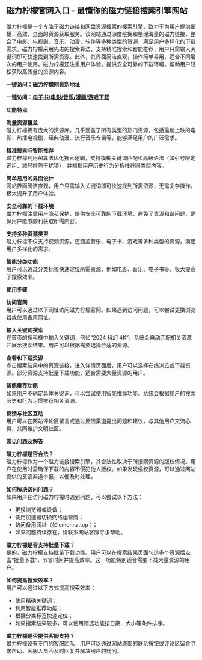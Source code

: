 <h2>磁力柠檬官网入口 - 最懂你的磁力链接搜索引擎网站</h2>
<p>磁力柠檬是一个专注于磁力链接和网盘资源搜索的搜索引擎，致力于为用户提供便捷、高效、全面的资源获取服务。该网站通过深度挖掘和整理海量的磁力链接，整合了电影、电视剧、音乐、动漫、软件等多种类型的资源，满足用户多样化的下载需求。磁力柠檬采用先进的搜索算法，支持精准搜索和智能推荐，用户只需输入关键词即可快速找到所需资源。此外，其界面简洁直观，操作简单易用，适合不同层次的用户使用。磁力柠檬还注重用户体验，提供安全可靠的下载环境，帮助用户轻松获取高质量的资源内容。</p>
<p><strong>一键访问：</strong><a href="https://ciliningmeng.sodanav.com/"><strong>磁力柠檬网最新地址</strong></a></p>
<p><strong>一键访问：</strong><a href="https://wangpanziyuan.pages.dev/"><strong>电子书/电影/音乐/漫画/游戏下载</strong></a></p>
<p><strong>功能特点</strong></p>
<p><strong>海量资源覆盖</strong><br>磁力柠檬拥有庞大的资源库，几乎涵盖了所有类型的热门资源，包括最新上映的电影、热播电视剧、经典动漫、流行音乐专辑等，能够满足用户的广泛需求。</p>
<p><strong>精准搜索与智能推荐</strong><br>磁力柠檬利用AI算法优化搜索逻辑，支持模糊关键词匹配和高级语法（如引号限定词组、减号排除干扰项），并根据用户历史行为分析推荐同类型内容。</p>
<p><strong>简单易用的界面设计</strong><br>网站界面简洁直观，用户只需输入关键词即可快速找到所需资源，无需复杂操作，极大提升了用户体验。</p>
<p><strong>安全可靠的下载环境</strong><br>磁力柠檬注重用户隐私保护，提供安全可靠的下载环境，避免了资源和谐问题，确保用户能够顺利获取所需内容。</p>
<p><strong>支持多种资源类型</strong><br>磁力柠檬不仅支持视频资源，还涵盖音乐、电子书、游戏等多种类型的资源，满足用户多样化的需求。</p>
<p><strong>智能分类功能</strong><br>用户可以通过分类标签快速定位所需资源，例如电影、音乐、电子书等，极大提高了搜索效率。</p>
<p><strong>使用步骤</strong></p>
<p><strong>访问官网</strong><br>用户可以通过以下网址访问磁力柠檬官网。如果遇到访问问题，可以尝试更换浏览器或使用备用网址。</p>
<p><strong>输入关键词搜索</strong><br>在首页的搜索框中输入关键词，例如“2024 科幻 4K”，系统会自动匹配相关资源并展示搜索结果。用户可以根据需要选择合适的资源。</p>
<p><strong>查看和下载资源</strong><br>点击搜索结果中的资源链接，进入详情页面后，用户可以选择在线浏览或下载资源。部分资源支持批量下载功能，适合需要大量资源的用户。</p>
<p><strong>智能推荐功能</strong><br>如果用户不确定具体关键词，可以尝试使用智能推荐功能。系统会根据用户的搜索历史和行为习惯推荐相关资源。</p>
<p><strong>反馈与社区互动</strong><br>用户可以在网站评论区留言或通过反馈渠道提出问题和建议，与其他用户交流心得，共同维护文明社区。</p>
<p><strong>常见问题及解答</strong></p>
<p><strong>磁力柠檬是否合法？</strong><br>磁力柠檬作为一个磁力链接搜索引擎，其合法性取决于所搜索资源的版权情况。用户在使用时需确保下载的内容不侵犯他人版权。如果发现侵权资源，可以通过网站提供的反馈渠道举报，以便及时处理。</p>
<p><strong>如何解决访问问题？</strong><br>如果用户在访问磁力柠檬时遇到问题，可以尝试以下方法：</p>
<ul>
	<li>更换浏览器或设备；</li>
	<li>使用加速器切换网络运营商；</li>
	<li>访问备用网址（如lemonnz.top ）；</li>
	<li>如果问题持续存在，请联系网站客服寻求帮助。</li>
</ul>
<p><strong>磁力柠檬是否支持批量下载？</strong><br>是的，磁力柠檬支持批量下载功能。用户可以在搜索结果页面勾选多个资源后点击“批量下载”，节省时间并提高效率。这一功能特别适合需要下载大量资源的用户。</p>
<p><strong>如何提高搜索效率？</strong><br>用户可以通过以下方式提高搜索效率：</p>
<ul>
	<li>使用精确关键词；</li>
	<li>利用智能推荐功能；</li>
	<li>根据分类标签快速定位；</li>
	<li>如果搜索结果较多，可以使用筛选功能按日期、大小等条件排序。</li>
</ul>
<p><strong>磁力柠檬是否提供客服支持？</strong><br>磁力柠檬设有专门的客服团队，用户可以通过网站底部的联系按钮或评论区留言寻求帮助。客服人员会及时回复并解决用户的疑问。</p>

